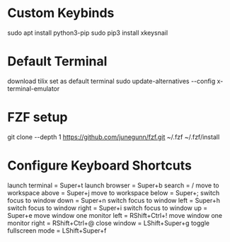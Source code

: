 
# Custom Keybinds
sudo apt install python3-pip
sudo pip3 install xkeysnail


# Default Terminal
download tilix
set as default terminal
sudo update-alternatives --config x-terminal-emulator

# FZF setup
git clone --depth 1 https://github.com/junegunn/fzf.git ~/.fzf
~/.fzf/install

# Configure Keyboard Shortcuts
launch terminal                 = Super+t
launch browser                  = Super+b
search                          = /
move to workspace above         = Super+j
move to workspace below         = Super+;
switch focus to window down     = Super+n
switch focus to window left     = Super+h
switch focus to window right    = Super+i
switch focus to window up       = Super+e
move window one monitor left    = RShift+Ctrl+!
move window one monitor right   = RShift+Ctrl+@
close window                    = LShift+Super+g
toggle fullscreen mode          = LShift+Super+f


